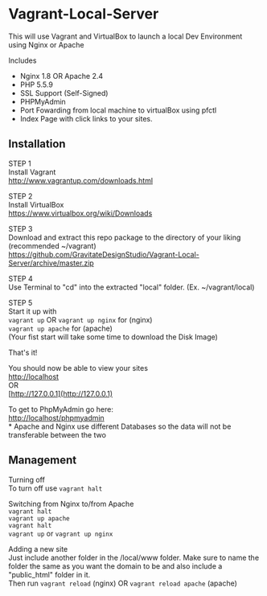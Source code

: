 # Vagrant-Local-Server

This will use Vagrant and VirtualBox to launch a local Dev Environment using Nginx or Apache  

Includes  
* Nginx 1.8 OR Apache 2.4
* PHP 5.5.9
* SSL Support (Self-Signed)
* PHPMyAdmin
* Port Fowarding from local machine to virtualBox using pfctl
* Index Page with click links to your sites.

## Installation ##  

STEP 1  
Install Vagrant  
http://www.vagrantup.com/downloads.html  

STEP 2  
Install VirtualBox  
https://www.virtualbox.org/wiki/Downloads  

STEP 3  
Download and extract this repo package to the directory of your liking (recommended ~/vagrant)
https://github.com/GravitateDesignStudio/Vagrant-Local-Server/archive/master.zip  

STEP 4  
Use Terminal to "cd" into the extracted "local" folder. (Ex. ~/vagrant/local)  

STEP 5  
Start it up with  
```vagrant up``` OR ```vagrant up nginx``` for (nginx)  
```vagrant up apache``` for (apache)  
(Your fist start will take some time to download the Disk Image)  

That's it!

You should now be able to view your sites  
[http://localhost](http://localhost)  
OR  
[http://127.0.0.1](http://127.0.0.1)  

To get to PhpMyAdmin go here:  
[http://localhost/phpmyadmin](http://localhost/phpmyadmin)  
\* Apache and Nginx use different Databases so the data will not be transferable between the two

## Management ##
Turning off  
To turn off use ```vagrant halt```  

Switching from Nginx to/from Apache  
```vagrant halt```  
```vagrant up apache```  
```vagrant halt```  
```vagrant up``` or ```vagrant up nginx```  

Adding a new site  
Just include another folder in the /local/www folder.  Make sure to name the folder the same as you want the domain to be and also include a "public_html" folder in it.  
Then run ```vagrant reload``` (nginx) OR ```vagrant reload apache``` (apache)



